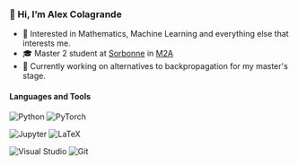 ### 👋 Hi, I’m Alex Colagrande

- 👀 Interested in Mathematics, Machine Learning and everything else that interests me.
- 🎓 Master 2 student at [Sorbonne](https://www.sorbonne-universite.fr/) in [M2A](https://m2a.lip6.fr/)
- 🌱 Currently working on alternatives to backpropagation for my master's stage.


#### Languages and Tools

![Python](https://img.shields.io/badge/Language-Python-blue)
![PyTorch](https://img.shields.io/badge/Library-PyTorch-orange)

![Jupyter](https://img.shields.io/badge/Tool-Jupyter-orange)
![LaTeX](https://img.shields.io/badge/Tool-LaTeX-green)

![Visual Studio](https://img.shields.io/badge/Tool-VS-blue)
![Git](https://img.shields.io/badge/Tool-Git-red)

<!---
AlexColagrande/AlexColagrande is a ✨ special ✨ repository because its `README.md` (this file) appears on your GitHub profile.
You can click the Preview link to take a look at your changes.

![Pandas](https://img.shields.io/badge/Library-Pandas-purple)
![C#](https://img.shields.io/badge/Language-C%23-green)
![F#](https://img.shields.io/badge/Language-F%23-green)
![OCaml](https://img.shields.io/badge/Language-OCaml-blue)
![OPAM](https://img.shields.io/badge/Tool-OPAM-blue)
![Dune](https://img.shields.io/badge/Tool-Dune-blue)
![Bash](https://img.shields.io/badge/Tool-Bash-green)
--->
